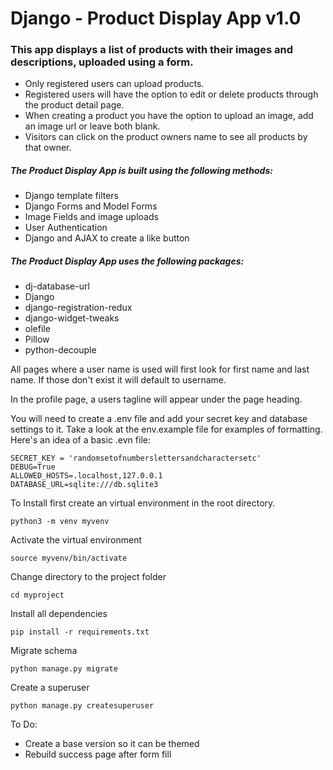 # Django - Product Display App v1.0

### This app displays a list of products with their images and descriptions, uploaded using a form.

* Only registered users can upload products.
* Registered users will have the option to edit or delete products through the product detail page.
* When creating a product you have the option to upload an image, add an image url or leave both blank.
* Visitors can click on the product owners name to see all products by that owner.

##### The Product Display App is built using the following methods:

* Django template filters
* Django Forms and Model Forms
* Image Fields and image uploads
* User Authentication
* Django and AJAX to create a like button

##### The Product Display App uses the following packages:

* dj-database-url
* Django
* django-registration-redux
* django-widget-tweaks
* olefile
* Pillow
* python-decouple

All pages where a user name is used will first look for first name and last name.  If those don't exist it will default to username.

In the profile page, a users tagline will appear under the page heading.

You will need to create a .env file and add your secret key and database settings to it.  Take a look at the env.example file for examples of formatting.  Here's an idea of a basic .evn file:

```
SECRET_KEY = 'randomsetofnumberslettersandcharactersetc'
DEBUG=True
ALLOWED_HOSTS=.localhost,127.0.0.1
DATABASE_URL=sqlite:///db.sqlite3
```

To Install first create an virtual environment in the root directory.

```django
python3 -m venv myvenv
```
Activate the virtual environment

```django
source myvenv/bin/activate
```

Change directory to the project folder

```django
cd myproject
```

Install all dependencies

```django
pip install -r requirements.txt
```

Migrate schema

```django
python manage.py migrate
```

Create a superuser

```django
python manage.py createsuperuser
```

To Do:
* Create a base version so it can be themed
* Rebuild success page after form fill
